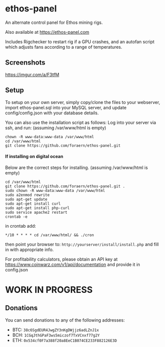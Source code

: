 # ethos-panel

An alternate control panel for Ethos mining rigs.

Also available at https://ethos-panel.com

Includes Rigchecker to restart rig if a GPU crashes, and an autofan script which adjusts fans according to a range of temperatures.

## Screenshots

https://imgur.com/a/F3tfM

## Setup

To setup on your own server, simply copy/clone the files to your webserver, import ethos-panel.sql into your MySQL server, and update config/config.json with your database details.

You can also use the installation script as follows:
Log into your server via ssh, and run:
(assuming /var/www/html is empty)

    chown -R www-data:www-data /var/www/html
    cd /var/www/html
    git clone https://github.com/foraern/ethos-panel.git


#### If installing on digital ocean

Below are the correct steps for installing.
(assuming /var/www/html is empty)

    cd /var/www/html
    git clone https://github.com/foraern/ethos-panel.git .
    sudo chown -R www-data:www-data /var/www/html
    sudo a2enmod rewrite 
    sudo apt-get update
    sudo apt-get install curl
    sudo apt-get install php-curl
    sudo service apache2 restart
    crontab -e 




in crontab add:

    */10 * * * * cd /var/www/html/ && ./cron

then point your browser to: `http://yourserver/install/install.php` and fill in with appropriate info.

For profitability calculators, please obtain an API key at https://www.coinwarz.com/v1/api/documentation and provide it in config.json

# WORK IN PROGRESS


## Donations

You can send donations to any of the following addresses:

* BTC: `38c6SgdEUR4JwgZY3nKgDWjjz6adLZnJ1x`
* BCH: `1CGqJthGPaF3ws5miczof7TxVCnxf77g2Y`
* ETH: `0x534cf0F7a388f20a8EeC1B074CE233F882126E3D`
